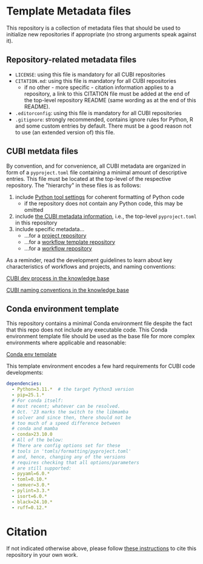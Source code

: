 # Template Metadata files

This repository is a collection of metadata files that should be used to initialize new repositories
if appropriate (no strong arguments speak against it).

## Repository-related metadata files

- `LICENSE`: using this file is mandatory for all CUBI repositories
- `CITATION.md`: using this file is mandatory for all CUBI repositories
  - if no other - more specific - citation information applies to a repository,
    a link to this CITATION file must be added at the end of the top-level
    repository README (same wording as at the end of this README).
- `.editorconfig`: using this file is mandatory for all CUBI repositories
- `.gitignore`: strongly recommended, contains ignore rules for Python, R and some custom entries by default.
    There must be a good reason not to use (an extended version of) this file.

## CUBI metdata files

By convention, and for convenience, all CUBI metadata are organized in form of a `pyproject.toml` file
containing a minimal amount of descriptive entries. This file must be located at the top-level of the
respective repository. The "hierarchy" in these files is as follows:

1. include [Python tool settings](tomls/tool/pyproject.toml) for coherent formatting of Python code
    - if the repository does not contain any Python code, this may be omitted
2. include [the CUBI metadata information](pyproject.toml), i.e., the top-level `pyproject.toml` in this repository
3. include specific metadata...
    - ...for a [project repository](tomls/cubi/project/pyproject.toml)
    - ...for a [workflow template repository](tomls/cubi/workflow/template/pyproject.toml)
    - ...for a [workflow repository](tomls/cubi/workflow/pyproject.toml)

As a reminder, read the development guidelines to learn about key characteristics
of workflows and projects, and naming conventions:

[CUBI dev process in the knowledge base](https://github.com/core-unit-bioinformatics/knowledge-base/wiki/Dev-process#repository-types)

[CUBI naming conventions in the knowledge base](https://github.com/core-unit-bioinformatics/knowledge-base/wiki/Naming-and-style#naming-repositories)


## Conda environment template

This repository contains a minimal Conda environment file despite the fact that this repo
does not include any executable code. This Conda environment template file should be used
as the base file for more complex environments where applicable and reasonable:

[Conda env template](envs/conda/template.yaml)

This template environment encodes a few hard requirements for CUBI code developments:

```YAML
dependencies:
  - Python=3.11.*  # the target Python3 version
  - pip=25.1.*
  # For conda itself:
  # most recent; whatever can be resolved.
  # Oct. '23 marks the switch to the libmamba
  # solver and since then, there should not be
  # too much of a speed difference between
  # conda and mamba
  - conda>23.10.0
  # All of the below:
  # There are config options set for these
  # tools in 'tomls/formatting/pyproject.toml'
  # and, hence, changing any of the versions
  # requires checking that all options/parameters
  # are still supported:
  - pyyaml=6.0.*
  - toml=0.10.*
  - semver=3.0.*
  - pylint=3.3.*
  - isort=6.0.*
  - black=24.10.*
  - ruff=0.12.*
```

# Citation

If not indicated otherwise above, please follow [these instructions](CITATION.md) to cite this repository in your own work.

